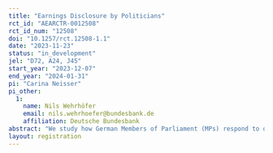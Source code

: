 ```yaml
---
title: "Earnings Disclosure by Politicians"
rct_id: "AEARCTR-0012508"
rct_id_num: "12508"
doi: "10.1257/rct.12508-1.1"
date: "2023-11-23"
status: "in_development"
jel: "D72, A24, J45"
start_year: "2023-12-07"
end_year: "2024-01-31"
pi: "Carina Neisser"
pi_other:
  1:
    name: Nils Wehrhöfer
    email: nils.wehrhoefer@bundesbank.de
    affiliation: Deutsche Bundesbank
abstract: "We study how German Members of Parliament (MPs) respond to disclosure of their outside earnings and activities. We use administrative tax return data and exploit institutional changes for federal MPs. To shed light into the mechanisms behind our findings, we aim to complement our results by adding a survey experiment among voters. We experimentally vary profiles of hypothetical MPs along several dimensions, one of which are outside earnings, and let voters rate them along several dimensions."
layout: registration
---
```


